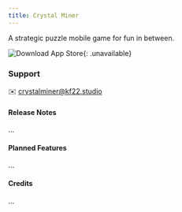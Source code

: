 ```yaml
---
title: Crystal Miner
---
```


A strategic puzzle mobile game for fun in between.

![Download App Store](/assets/img/app-store.svg){: .unavailable}

### Support

✉️ [crystalminer@kf22.studio](mailto:crystalminer@kf22.studio)

#### Release Notes

...

#### Planned Features

...

#### Credits

...
